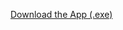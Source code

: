 [Download the App (.exe)](https://github.com/rishi-rm/autopress_key/releases/download/v1.0.0/app.exe)
